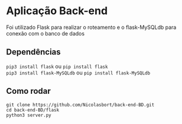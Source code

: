 # Aplicação Back-end

Foi utilizado Flask para realizar o roteamento e o flask-MySQLdb para conexão com o banco de dados

## Dependências

`pip3 install flask` ou `pip install flask`</br>
`pip3 install flask-MySQLdb` ou `pip install flask-MySQLdb`

## Como rodar

`git clone https://github.com/Nicolasbort/back-end-BD.git`</br>
`cd back-end-BD/flask` </br>
`python3 server.py` 